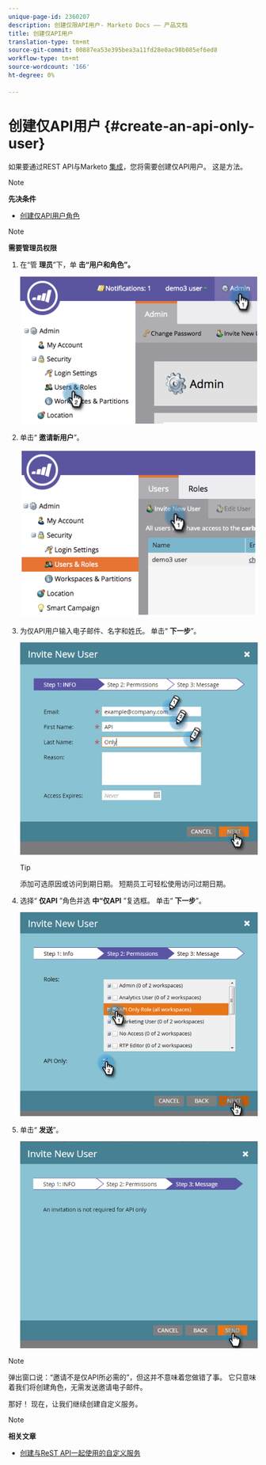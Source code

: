 ```yaml
---
unique-page-id: 2360207
description: 创建仅限API用户- Marketo Docs —— 产品文档
title: 创建仅API用户
translation-type: tm+mt
source-git-commit: 00887ea53e395bea3a11fd28e0ac98b085ef6ed8
workflow-type: tm+mt
source-wordcount: '166'
ht-degree: 0%

---
```



# 创建仅API用户 {#create-an-api-only-user}

如果要通过REST API与Marketo [集成](http://developers.marketo.com/documentation/rest/)，您将需要创建仅API用户。 这是方法。

>[!NOTE]
>
>**先决条件**
>
>* [创建仅API用户角色](create-an-api-only-user-role.md)

>



>[!NOTE]
>
>**需要管理员权限**

1. 在“管 **理员**”下，单 **击“用户和角色”。**

   ![](assets/image2014-9-17-9-3a31-3a31.png)

1. 单击“ **邀请新用户**”。

   ![](assets/image2014-9-17-9-3a32-3a3.png)

1. 为仅API用户输入电子邮件、名字和姓氏。 单击“ **下一步**”。

   ![](assets/image2016-5-24-10-3a53-3a7.png)

   >[!TIP]
   >
   >添加可选原因或访问到期日期。 短期员工可轻松使用访问过期日期。

1. 选择“ **仅API** ”角色并选 **中“仅API** ”复选框。 单击“ **下一步**”。

   ![](assets/four.png)

1. 单击“ **发送**”。

   ![](assets/image2016-5-24-11-3a8-3a20.png)

>[!NOTE]
>
>弹出窗口说：“邀请不是仅API所必需的”，但这并不意味着您做错了事。 它只意味着我们将创建角色，无需发送邀请电子邮件。

那好！ 现在，让我们继续创建自定义服务。

>[!NOTE]
>
>**相关文章**
>
>* [创建与ReST API一起使用的自定义服务](../../../product-docs/administration/additional-integrations/create-a-custom-service-for-use-with-rest-api.md)

>



